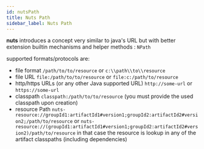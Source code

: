 ```yaml
---
id: nutsPath
title: Nuts Path
sidebar_label: Nuts Path
---
```




**nuts** introduces a concept very similar to java's URL but with better extension builtin mechanisms and helper methods : ```NPath```

supported formats/protocols are:

* file format   ```/path/to/to/resource``` or ```c:\\path\\to\\resource```
* file URL ```file:/path/to/to/resource``` or ```file:c:/path/to/resource```
* http/https URLs (or any other Java supported URL) ```http://some-url``` or ```https://some-url```
* classpath ```classpath:/path/to/to/resource``` (you must provide the used classpath upon creation)
* resource Path ```nuts-resource://groupId1:artifactId1#version1;groupId2:artifactId2#version2;/path/to/resource``` or ```nuts-resource://(groupId1:artifactId1#version1;groupId2:artifactId2#version2)/path/to/resource``` in that case the resource is lookup in any of the artifact classpaths (including dependencies)  

